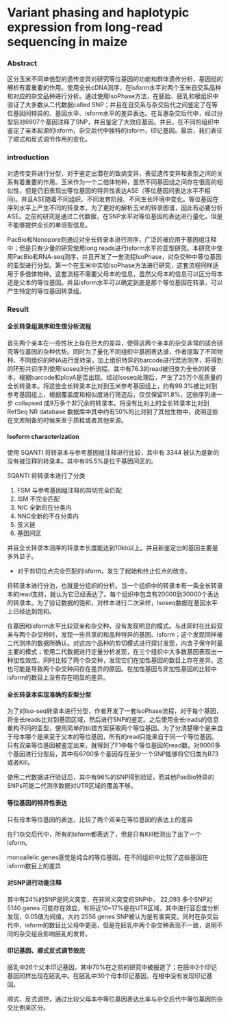 #   Variant phasing and haplotypic expression from long-read sequencing in maize  



### Abstract

区分玉米不同单倍型的遗传变异对研究等位基因的功能和群体遗传分析，基因组的解析有着重要的作用。使用全长cDNA测序，在isform水平对两个玉米自交系品种和对应的杂交品种进行分析。通过使用IsoPhase方法，在胚胎、胚乳和根组织中验证了大多数从二代数据called SNP；并且在自交系与杂交后代之间鉴定了在等位基因间特异的、基因水平、isform水平的差异表达。在互惠杂交后代中，经过分型后对6907个基因注释了SNP，并且鉴定了大效应基因。并且，在不同的组织中鉴定了亲本起源的isform，杂交后代中独特的isform，印记基因。最后，我们表征了顺式和反式调节作用的变化。



### introduction

对遗传变异进行分型，对于鉴定出潜在的致病变异，表征遗传变异和表型之间的关系有着重要的作用。玉米作为一个二倍体物种，虽然不同基因组之间存在很高的相似性，但是仍旧表现出等位基因的特异性表达ASE（等位基因间表达水平不相同)。并且ASE随着不同组织、不同发育阶段、不同生长环境中变化。等位基因在序列水平上产生不同的转录本，为了更好的解析玉米的转录图谱，因此有必要分析ASE。之前的研究是通过二代数据，在SNP水平对等位基因的表达进行量化，但是不能够提供全长的单倍型信息。

PacBio和Nenopore则通过对全长转录本进行测序，广泛的被应用于基因组注释中；但是只有少量的研究使用long reads进行isform水平的亚型研究。本研究中使用PacBio和RNA-seq测序，并且开发了一套流程IsoPhase，对杂交种中等位基因的亚型进行分型。第一个在玉米中实验IsoPhase方法进行研究，这套流程同样适用于多倍体物种。这套流程不需要父母本的信息，虽然父母本的信息可以区分母本还是父本的等位基因。并且isform水平可以确定到底是那个等位基因在转录，可以产生特定的等位基因转录组。

### Result

#### 全长转录组测序和生信分析流程

首先两个亲本在一些性状上存在巨大的差异，使得这两个亲本的杂交非常的适合研究等位基因的杂种优势。同时为了量化不同组织中基因表达谱，作者提取了不同物种、不同组织的RNA进行反转录，加上组织特异的barcode进行混池测序，将得到的环形共识序列使用Isoseq3分析流程。其中有76.3的read被归类为全长的转录本，根据barcode和ployA是否出现。经过Isoseq处理后，产生了25万个高质量的全长转录本。将这些全长转录本比对到玉米参考基因组上，约有99.3%被比对到参考基因组上，根据覆盖度和相似度进行筛选后，仅仅保留91.8%，这些序列进一步  collapsed  成9万多个非冗余的转录本。将没有比对上的全长转录本比对到  RefSeq NR database  数据库中其中约有50%的比对到了其他生物中，说明这些在文库制备的时候来至于质粒或者其他来源。



####   Isoform characterization  

使用  SQANTI   将转录本与参考基因组注释进行比较，其中有  3344  被认为是新的没有被注释的转录本。其中有95.5%是位于基因间区的。

SQANTI  将转录本进行了分类

1. FSM 与参考基因组注释的剪切完全匹配
2.   ISM  不完全匹配
3. NIC 全新的在分类内
4. NNC全新的不在分类内
5. 反义链
6. 基因间区

并且全长转录本测序的转录本长度能达到10kb以上。并且新鉴定出的基因主要是多外显子。

+ 对于剪切位点完全匹配的isform，发生了起始和终止位点的改变。

将转录本进行分池，也就是分组织的分析。当一个组织中的转录本有一条全长转录本的read支持，就认为它已经表达了。每个组织中包含有20000到30000个表达的转录本。为了验证数据的饱和，对样本进行二次采样，Isoseq数据在基因水平上已经达到饱和。

在基因和isform水平比较双亲和杂交种，没有发现明显的模式。与此同时在比较双亲与两个杂交种时，发现一些共享的和品种特异的基因、isform；这个发现同样被二代测序的数据所确认。对这四个品种的剪切模式进行探讨发现，内含子保守时最主要的模式；使用二代数据进行定量分析发现，在三个组织中大多数基因表现出一种加性效应。同时比较了两个杂交种，发现它们在加性基因的数目上存在差异。这也可能是导致两个杂交种间存在差异的原因。在加性基因与非加性基因的比较中isform的数目上没有存在明显的差异。

#### 全长转录本实现准确的亚型分型

为了对Iso-seq转录本进行分型，作者开发了一套IsoPhase流程，对于每个基因，将全长reads比对到基因区域，然后进行SNP的鉴定。之后使用全长reads的信息重构不同的亚型，使用简单的纠错方案获取两个等位基因。为了分清楚哪个是来自于母本哪个是来至于父本的等位基因，所有的read只能来自于同一个等位基因。只有双亲等位基因被鉴定出来，就得到了F1中每个等位基因的read数。对9000多个基因进行分型后，其中有6700多个基因存在至少一个SNP能够将它归类为B73或者Kill。

使用二代数据进行验证后，其中有96%的SNP得到验证，而其他PacBio特异的SNPs可能二代测序数据对UTR区域的覆盖不够。

#### 等位基因的特异性表达

只有母本等位基因的表达，比较了两个双亲在等位基因的表达上的差异

在F1杂交后代中，所有的isform都表达了，但是只有Kill检测出了出了一个isform。

monoallelic genes感觉是纯合的等位基因，在不同组织中比较了这些基因在isform数目上的差异

#### 对SNP进行功能注释

其中有24%的SNP是同义突变，在非同义突变的SNP中，  22,093  多个SNP对  5140 genes  可能存在效应，有将近10~17%是在UTR区域，其中进行容忍度分析发现，0.05值为阀值，大约  2556 genes  SNP被认为是有害突变。同时在杂交后代中，isform的数目比父母中更高，但是在胚乳中两个杂交种表现不一致，说明不同的杂交组合影响胚乳的发育。

#### 印记基因、顺式反式调节效应

胚乳中26个父本印记基因，其中70%在之前的研究中被报道了；在胚中2个印记基因同样出现在胚乳中。在胚乳中30个母本印记基因，在根中没有发现印记基因。

顺式、反式调控，通过比较父母本中等位基因表达比率与杂交后代中等位基因的杂交比例来区分。



